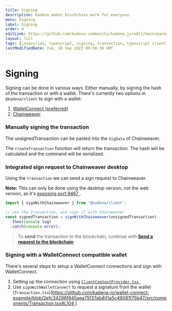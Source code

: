 ```yaml
---
title: Signing
description: Kadena makes blockchain work for everyone.
menu: Signing
label: Signing
order: 4
editLink: https://github.com/kadena-community/kadena.js/edit/main/packages/libs/client/README.md
layout: full
tags: [javascript, typescript, signing, transaction, typescript client]
lastModifiedDate: Tue, 19 Sep 2023 09:58:38 GMT
---
```


# Signing

Signing can be done in various ways. Either manually, by signing the hash of the
transaction or with a wallet. There's currently two options in `@kadena/client`
to sign with a wallet:

1.  [WalletConnect (preferred) ](/kadena/client/signing#signing-with-a-walletconnect-compatible-wallet)
2.  [Chainweaver ](/kadena/client/signing#integrated-sign-request-to-chainweaver-desktop)

### Manually signing the transaction

The unsignedTransaction can be pasted into the `SigData` of Chainweaver.

The `createTransaction` function will return the transaction. The hash will be
calculated and the command will be serialized.

### Integrated sign request to Chainweaver desktop

Using the `transaction` we can send a sign request to Chainweaver.

**Note:** This can only be done using the desktop version, not the web version,
as it's [exposing port 9467 ](https://kadena-io.github.io/signing-api/).

```ts
import { signWithChainweaver } from '@kadena/client';

// use the transaction, and sign it with Chainweaver
const signedTransaction = signWithChainweaver(unsignedTransaction)
  .then(console.log)
  .catch(console.error);
```

> To **send** the transaction to the blockchain, continue with
> [**Send a request to the blockchain**]()

### Signing with a WalletConnect compatible wallet

There's several steps to setup a WalletConnect connections and sign with
WalletConnect.

1.  Setting up the connection using
    [`ClientContextProvider.tsx `](https://github.com/kadena-io/wallet-connect-example/blob/main/src/providers/ClientContextProvider.tsx#L69C6-L69C6)
2.  Use `signWithWalletConnect` to request a signature from the wallet
    (`Transaction.tsx`)\[[https://github.com/kadena-io/wallet-connect-example/blob/2efc34296f845aea75f37ab401a5c49081f75b47/src/components/Transaction.tsx#L104 ](https://github.com/kadena-io/wallet-connect-example/blob/2efc34296f845aea75f37ab401a5c49081f75b47/src/components/Transaction.tsx#L104)]
